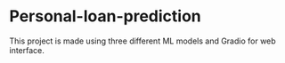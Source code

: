 # Personal-loan-prediction
This project is made using three different ML models and Gradio for web interface.
